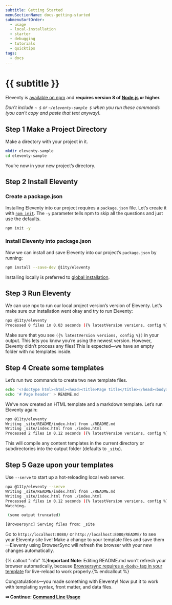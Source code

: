 ```yaml
---
subtitle: Getting Started
menuSectionName: docs-getting-started
submenuSortOrder:
  - usage
  - local-installation
  - starter
  - debugging
  - tutorials
  - quicktips
tags:
  - docs
---
```

# {{ subtitle }}

Eleventy is [available on npm](https://www.npmjs.com/package/@11ty/eleventy) and **requires version 8 of [Node.js](https://nodejs.org/) or higher.**

_Don’t include `~ $` or `~/eleventy-sample $` when you run these commands (you can’t copy and paste that text anyway)._

## <span class="numberflag"><span class="sr-only">Step</span> 1</span> Make a Project Directory

Make a directory with your project in it.

<div data-preprefix-cmdhomedir="all">

```bash
mkdir eleventy-sample
cd eleventy-sample
```

</div>

You’re now in your new project’s directory.

## <span class="numberflag"><span class="sr-only">Step</span> 2</span> Install Eleventy

### Create a package.json

Installing Eleventy into our project requires a `package.json` file. Let’s create it with [`npm init`](https://docs.npmjs.com/cli/init). The `-y` parameter tells npm to skip all the questions and just use the defaults.

<div data-preprefix-eleventysample="first">

```bash
npm init -y
```

</div>

### Install Eleventy into package.json

Now we can install and save Eleventy into our project’s `package.json` by running:

<div data-preprefix-eleventysample="first">

```bash
npm install --save-dev @11ty/eleventy
```

</div>

Installing locally is preferred to [global installation](/docs/global-installation/).

## <span class="numberflag"><span class="sr-only">Step</span> 3</span> Run Eleventy

We can use npx to run our local project version’s version of Eleventy. Let’s make sure our installation went okay and try to run Eleventy:

<div data-preprefix-eleventysample="first">

```bash
npx @11ty/eleventy
Processed 0 files in 0.03 seconds ({% latestVersion versions, config %})
```

</div>

Make sure that you see `({% latestVersion versions, config %})` in your output. This lets you know you’re using the newest version. However, Eleventy didn’t process any files! This is expected—we have an empty folder with no templates inside.

## <span class="numberflag"><span class="sr-only">Step</span> 4</span> Create some templates

Let’s run two commands to create two new template files.

<div data-preprefix-eleventysample="all">

```bash
echo '<!doctype html><html><head><title>Page title</title></head><body><p>Hi</p></body></html>' > index.html
echo '# Page header' > README.md
```

</div>

We’ve now created an HTML template and a markdown template. Let’s run Eleventy again:

<div data-preprefix-eleventysample="first">

```bash
npx @11ty/eleventy
Writing _site/README/index.html from ./README.md
Writing _site/index.html from ./index.html
Processed 2 files in 0.12 seconds ({% latestVersion versions, config %})
```

</div>

This will compile any content templates in the current directory or subdirectories into the output folder (defaults to `_site`).

## <span class="numberflag"><span class="sr-only">Step</span> 5</span> Gaze upon your templates

Use `--serve` to start up a hot-reloading local web server.

<div data-preprefix-eleventysample="first">

```bash
npx @11ty/eleventy --serve
Writing _site/README/index.html from ./README.md
Writing _site/index.html from ./index.html
Processed 2 files in 0.12 seconds ({% latestVersion versions, config %})
Watching…

 (some output truncated)

[Browsersync] Serving files from: _site
```

</div>

Go to `http://localhost:8080/` or `http://localhost:8080/README/` to see your Eleventy site live! Make a change to your template files and save them—Eleventy using BrowserSync will refresh the browser with your new changes automatically. 

{% callout "info" %}<strong>Important Note</strong>: Editing README.md won't refresh your browser automatically, because <a href="https://browsersync.io/docs/#requirements">Browsersync requires a <code>&lt;body&gt;</code> tag in your template</a> for live-reload to work properly.{% endcallout %}

Congratulations—you made something with Eleventy! Now put it to work with templating syntax, front matter, and data files.

**➡ Continue: [Command Line Usage](/docs/usage/)**

